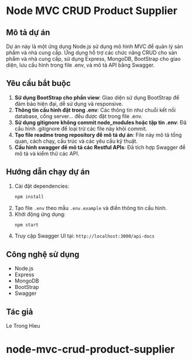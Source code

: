 # Node MVC CRUD Product Supplier

## Mô tả dự án
Dự án này là một ứng dụng Node.js sử dụng mô hình MVC để quản lý sản phẩm và nhà cung cấp. Ứng dụng hỗ trợ các chức năng CRUD cho sản phẩm và nhà cung cấp, sử dụng Express, MongoDB, BootStrap cho giao diện, lưu cấu hình trong file .env, và mô tả API bằng Swagger.

## Yêu cầu bắt buộc
1. **Sử dụng BootStrap cho phần view**: Giao diện sử dụng BootStrap để đảm bảo hiện đại, dễ sử dụng và responsive.
2. **Thông tin cấu hình đặt trong .env**: Các thông tin như chuỗi kết nối database, cổng server... đều được đặt trong file .env.
3. **Sử dụng gitignore không commit node_modules hoặc tập tin .env**: Đã cấu hình .gitignore để loại trừ các file này khỏi commit.
4. **Tạo file readme trong repository để mô tả dự án**: File này mô tả tổng quan, cách chạy, cấu trúc và các yêu cầu kỹ thuật.
5. **Cấu hình swagger để mô tả các Restful APIs**: Đã tích hợp Swagger để mô tả và kiểm thử các API.

## Hướng dẫn chạy dự án
1. Cài đặt dependencies:
   ```sh
   npm install
   ```
2. Tạo file `.env` theo mẫu `.env.example` và điền thông tin cấu hình.
3. Khởi động ứng dụng:
   ```sh
   npm start
   ```
4. Truy cập Swagger UI tại: `http://localhost:3000/api-docs`

## Công nghệ sử dụng
- Node.js
- Express
- MongoDB
- BootStrap
- Swagger

## Tác giả
Le Trong Hieu
# node-mvc-crud-product-supplier
